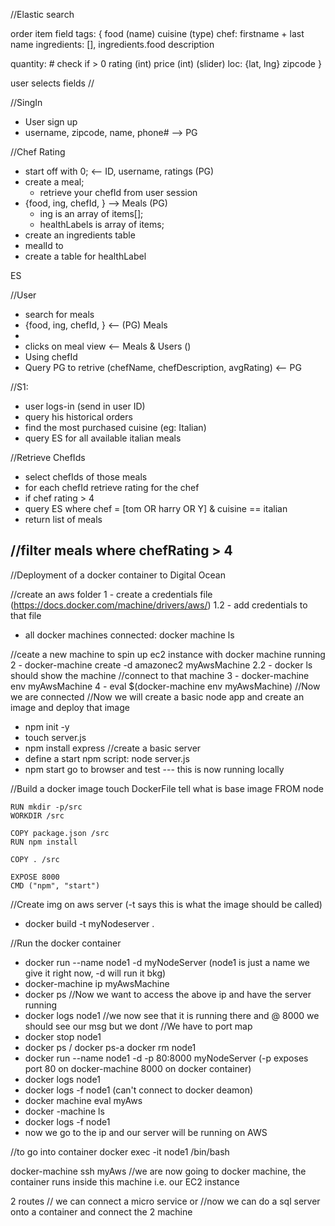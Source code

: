 //Elastic search

order item field tags: 
{
  food (name)
  cuisine (type)
  chef: firstname + last name
  ingredients: [], ingredients.food
  description

  quantity: # check if > 0
  rating (int) 
  price (int) (slider)
  loc: {lat, lng}
  zipcode
}



user selects fields 
//

//SingIn
- User sign up 
- username, zipcode, name, phone# --> PG

//Chef Rating
- start off with 0;  <-- ID, username, ratings (PG)
- create a meal;
  - retrieve your chefId from user session
- {food, ing, chefId, } --> Meals (PG)
  - ing is an array of items[];
  - healthLabels is array of items;  
-  create an ingredients table
  - mealId to 
- create a table for healthLabel



<!-- - {food, ing, ratings, chefName, chefId}  --> ES


//User 
- search for meals 
- {food, ing, chefId, }  <-- (PG) Meals
- 
- clicks on meal view  <-- Meals & Users ()
- Using chefId
- Query PG to retrive (chefName, chefDescription, avgRating)  <-- PG
 
//S1: 
- user logs-in (send in user ID)
- query his historical orders
- find the most purchased cuisine (eg: Italian)
- query ES for all available italian meals 

//Retrieve ChefIds
  - select chefIds of those meals
  - for each chefId retrieve rating for the chef
  - if chef rating > 4 
  - query ES where chef = [tom OR harry OR Y] & cuisine == italian  
  - return list of meals

//filter meals where chefRating > 4
  -   



//Deployment of a docker container to Digital Ocean

//create an aws folder
  1 - create a credentials file (https://docs.docker.com/machine/drivers/aws/)
  1.2 - add credentials to that file
  - all docker machines connected: docker machine ls

//ceate a new machine to spin up ec2 instance with docker machine running
  2 - docker-machine create -d amazonec2 myAwsMachine
  2.2 - docker ls should show the machine 
  //connect to that machine
  3 - docker-machine env myAwsMachine
  4 - eval $(docker-machine env myAwsMachine)
//Now we are connected 
//Now we will create a basic node app and create an image and deploy that image
  - npm init -y
  - touch server.js
  - npm install express
  //create a basic server
  - define a start npm script: node server.js
  - npm start
  go to browser and test --- this is now running locally

//Build a docker image
  touch DockerFile
  tell what is base image
    FROM node
    
    RUN mkdir -p/src
    WORKDIR /src

    COPY package.json /src
    RUN npm install

    COPY . /src

    EXPOSE 8000
    CMD ("npm", "start")
//Create img on aws server (-t says this is what the image should be called)
  - docker build -t myNodeserver . 

//Run the docker container
  - docker run --name node1 -d myNodeServer
  (node1 is just a name we give it right now, -d will run it bkg)
  - docker-machine ip myAwsMachine
  - docker ps
//Now we want to access the above ip and have the server running
  - docker logs node1
  //we now see that it is running there and @ 8000 we should see our msg but we dont
  //We have to port map
  - docker stop node1
  - docker ps  / docker ps-a
  docker rm node1
  - docker run --name node1 -d -p 80:8000 myNodeServer  (-p exposes port 80 on docker-machine 8000 on docker container)
  - docker logs node1
  - docker logs -f node1 (can't connect to docker deamon)
  - docker machine eval myAws
  - docker -machine ls
  - docker logs -f node1
  - now we go to the ip and our server will be running on AWS

  //to go into container
  docker exec -it node1 /bin/bash 

  docker-machine ssh myAws   //we are now going to docker machine, the container runs inside this machine i.e. our EC2 instance
  
  2 routes
  // we can connect a micro service or 
  //now we can do a sql server onto a container and connect the 2 machine
  
  